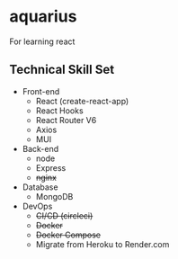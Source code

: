 # aquarius
For learning react
## Technical Skill Set
- Front-end
  * React (create-react-app)
  * React Hooks
  * React Router V6
  * Axios
  * MUI
- Back-end
  * node
  * Express
  * ~~nginx~~
- Database
  * MongoDB
- DevOps
  * ~~CI/CD (circleci)~~
  * ~~Docker~~
  * ~~Docker Compose~~
  * Migrate from Heroku to Render.com
